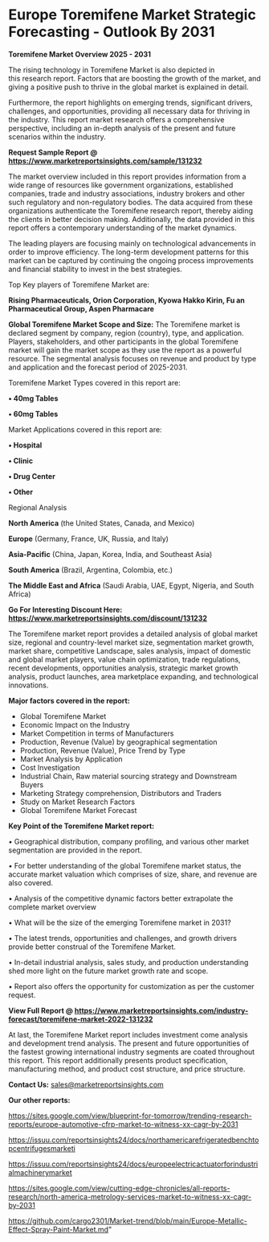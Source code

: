  # Europe Toremifene Market Strategic Forecasting - Outlook By 2031

<Strong> Toremifene Market Overview 2025 - 2031</strong>

The rising technology in Toremifene Market is also depicted in this research report. Factors that are boosting the growth of the market, and giving a positive push to thrive in the global market is explained in detail.

Furthermore, the report highlights on emerging trends, significant drivers, challenges, and opportunities, providing all necessary data for thriving in the industry. This report market research offers a comprehensive perspective, including an in-depth analysis of the present and future scenarios within the industry.

<strong>Request Sample Report @ <a href=https://www.marketreportsinsights.com/sample/131232>https://www.marketreportsinsights.com/sample/131232</a></strong>

The market overview included in this report provides information from a wide range of resources like government organizations, established companies, trade and industry associations, industry brokers and other such regulatory and non-regulatory bodies. The data acquired from these organizations authenticate the Toremifene research report, thereby aiding the clients in better decision making. Additionally, the data provided in this report offers a contemporary understanding of the market dynamics.

The leading players are focusing mainly on technological advancements in order to improve efficiency. The long-term development patterns for this market can be captured by continuing the ongoing process improvements and financial stability to invest in the best strategies.

Top Key players of Toremifene Market are:

<strong>Rising Pharmaceuticals, Orion Corporation, Kyowa Hakko Kirin, Fu an Pharmaceutical Group, Aspen Pharmacare</strong>

<strong><b>Global Toremifene Market Scope and Size:</b></strong>
The Toremifene market is declared segment by company, region (country), type, and application. Players, stakeholders, and other participants in the global Toremifene market will gain the market scope as they use the report as a powerful resource. The segmental analysis focuses on revenue and product by type and application and the forecast period of 2025-2031.

Toremifene Market Types covered in this report are:

<strong>• 40mg Tables

• 60mg Tables</strong>

Market Applications covered in this report are:

<strong>• Hospital

• Clinic

• Drug Center

• Other</strong> 

Regional Analysis

<strong>North America</strong> (the United States, Canada, and Mexico)

<strong>Europe</strong> (Germany, France, UK, Russia, and Italy)

<strong>Asia-Pacific</strong> (China, Japan, Korea, India, and Southeast Asia)

<strong>South America</strong> (Brazil, Argentina, Colombia, etc.)

<strong>The Middle East and Africa</strong> (Saudi Arabia, UAE, Egypt, Nigeria, and South Africa)

<strong>Go For Interesting Discount Here: <a href=https://www.marketreportsinsights.com/discount/131232>https://www.marketreportsinsights.com/discount/131232</a></strong>

The Toremifene market report provides a detailed analysis of global market size, regional and country-level market size, segmentation market growth, market share, competitive Landscape, sales analysis, impact of domestic and global market players, value chain optimization, trade regulations, recent developments, opportunities analysis, strategic market growth analysis, product launches, area marketplace expanding, and technological innovations.

<strong><b>Major factors covered in the report:</b></strong>
<ul>
  <li>Global Toremifene Market </li>
  <li>Economic Impact on the Industry</li>
  <li>Market Competition in terms of Manufacturers</li>
  <li>Production, Revenue (Value) by geographical segmentation</li>
  <li>Production, Revenue (Value), Price Trend by Type</li>
  <li>Market Analysis by Application</li>
  <li>Cost Investigation</li>
  <li>Industrial Chain, Raw material sourcing strategy and Downstream Buyers</li>
  <li>Marketing Strategy comprehension, Distributors and Traders</li>
  <li>Study on Market Research Factors</li>
  <li>Global Toremifene Market Forecast</li>
</ul>

<strong><b>Key Point of the Toremifene Market report:</b></strong>

• Geographical distribution, company profiling, and various other market segmentation are provided in the report.

• For better understanding of the global Toremifene market status, the accurate market valuation which comprises of size, share, and revenue are also covered.

• Analysis of the competitive dynamic factors better extrapolate the complete market overview

• What will be the size of the emerging Toremifene market in 2031?

• The latest trends, opportunities and challenges, and growth drivers provide better construal of the Toremifene Market.

• In-detail industrial analysis, sales study, and production understanding shed more light on the future market growth rate and scope.

• Report also offers the opportunity for customization as per the customer request.

<strong><b>View Full Report @ <a href=https://www.marketreportsinsights.com/industry-forecast/toremifene-market-2022-131232>https://www.marketreportsinsights.com/industry-forecast/toremifene-market-2022-131232</a></b></strong>


At last, the Toremifene Market report includes investment come analysis and development trend analysis. The present and future opportunities of the fastest growing international industry segments are coated throughout this report. This report additionally presents product specification, manufacturing method, and product cost structure, and price structure.

<strong>Contact Us:</strong>
sales@marketreportsinsights.com

<strong>Our other reports:</strong>

<a href=https://sites.google.com/view/blueprint-for-tomorrow/trending-research-reports/europe-automotive-cfrp-market-to-witness-xx-cagr-by-2031>https://sites.google.com/view/blueprint-for-tomorrow/trending-research-reports/europe-automotive-cfrp-market-to-witness-xx-cagr-by-2031</a>

<a href=https://issuu.com/reportsinsights24/docs/northamericarefrigeratedbenchtopcentrifugesmarketi>https://issuu.com/reportsinsights24/docs/northamericarefrigeratedbenchtopcentrifugesmarketi</a>

<a href=https://issuu.com/reportsinsights24/docs/europeelectricactuatorforindustrialmachinerymarket>https://issuu.com/reportsinsights24/docs/europeelectricactuatorforindustrialmachinerymarket</a>

<a href=https://sites.google.com/view/cutting-edge-chronicles/all-reports-research/north-america-metrology-services-market-to-witness-xx-cagr-by-2031>https://sites.google.com/view/cutting-edge-chronicles/all-reports-research/north-america-metrology-services-market-to-witness-xx-cagr-by-2031</a>

<a href=https://github.com/cargo2301/Market-trend/blob/main/Europe-Metallic-Effect-Spray-Paint-Market.md>https://github.com/cargo2301/Market-trend/blob/main/Europe-Metallic-Effect-Spray-Paint-Market.md</a>"

